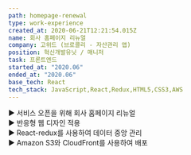 ```yaml
---
path: homepage-renewal
type: work-experience
created_at: 2020-06-21T12:21:54.015Z
name: 회사 홈페이지 리뉴얼
company: 고위드 (브로콜리 - 자산관리 앱)
position: 혁신개발유닛 / 매니저
task: 프론트엔드
started_at: "2020.06"
ended_at: "2020.06"
base_tech: React
tech_stack: JavaScript,React,Redux,HTML5,CSS3,AWS
---
```

▶️ 서비스 오픈을 위해 회사 홈페이지 리뉴얼<br/>
▶️ 반응형 웹 디자인 적용<br/>
▶️ React-redux를 사용하여 데이터 중앙 관리<br/>
▶️ Amazon S3와 CloudFront를 사용하여 배포